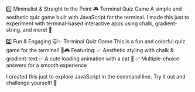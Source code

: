 1️⃣ Minimalist & Straight to the Point
🎮 Terminal Quiz Game
A simple and aesthetic quiz game built with JavaScript for the terminal. I made this just to experiment with terminal-based interactive apps using chalk, gradient-string, and more! 🌟

2️⃣ Fun & Engaging
🐱✨ Terminal Quiz Game
This is a fun and colorful quiz game for the terminal! 🎨🎮 Featuring:
✅ Aesthetic styling with chalk & gradient-text
✅ A cute loading animation with a cat 🐾
✅ Multiple-choice answers for a smooth experience

I created this just to explore JavaScript in the command line. Try it out and challenge yourself! 🚀
